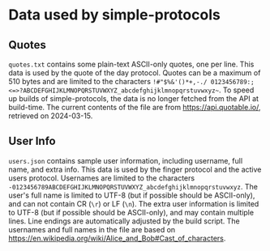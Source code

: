 # Data used by simple-protocols

## Quotes

`quotes.txt` contains some plain-text ASCII-only quotes, one per line.
This data is used by the quote of the day protocol.
Quotes can be a maximum of 510 bytes and are limited to the characters `!#"$%&'()*+,-./ 0123456789:;<=>?ABCDEFGHIJKLMNOPQRSTUVWXYZ_abcdefghijklmnopqrstuvwxyz~`.
To speed up builds of simple-protocols, the data is no longer fetched from the API at build-time.
The current contents of the file are from <https://api.quotable.io/>, retrieved on 2024-03-15.

## User Info

`users.json` contains sample user information, including username, full name, and extra info.
This data is used by the finger protocol and the active users protocol.
Usernames are limited to the characters `-0123456789ABCDEFGHIJKLMNOPQRSTUVWXYZ_abcdefghijklmnopqrstuvwxyz`.
The user's full name is limited to UTF-8 (but if possible should be ASCII-only), and can not contain CR (`\r`) or LF (`\n`).
The extra user information is limited to UTF-8 (but if possible should be ASCII-only), and may contain multiple lines.
Line endings are automatically adjusted by the build script.
The usernames and full names in the file are based on <https://en.wikipedia.org/wiki/Alice_and_Bob#Cast_of_characters>.
